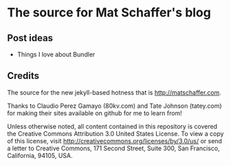 The source for Mat Schaffer's blog
==================================

Post ideas
----------

* Things I love about Bundler

Credits
-------
The source for the new jekyll-based hotness that is http://matschaffer.com.

Thanks to Claudio Perez Gamayo (80kv.com) and Tate Johnson (tatey.com) for making their sites available on github for me to learn from!

Unless otherwise noted, all content contained in this repository is covered the Creative Commons Attribution 3.0 United States License. To view a copy of this license, visit http://creativecommons.org/licenses/by/3.0/us/ or send a letter to Creative Commons, 171 Second Street, Suite 300, San Francisco, California, 94105, USA.